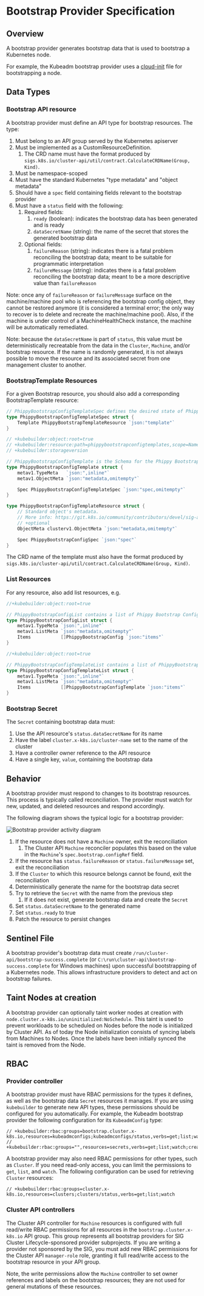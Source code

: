 # Bootstrap Provider Specification

## Overview

A bootstrap provider generates bootstrap data that is used to bootstrap a Kubernetes node.

For example, the Kubeadm bootstrap provider uses a [cloud-init](https://cloudinit.readthedocs.io/en/latest/) file for bootstrapping a node.

## Data Types

### Bootstrap API resource
A bootstrap provider must define an API type for bootstrap resources. The type:

1. Must belong to an API group served by the Kubernetes apiserver
2. Must be implemented as a CustomResourceDefinition.
    1. The CRD name must have the format produced by `sigs.k8s.io/cluster-api/util/contract.CalculateCRDName(Group, Kind)`.
3. Must be namespace-scoped
4. Must have the standard Kubernetes "type metadata" and "object metadata"
5. Should have a `spec` field containing fields relevant to the bootstrap provider
6. Must have a `status` field with the following:
    1. Required fields:
        1. `ready` (boolean): indicates the bootstrap data has been generated and is ready
        1. `dataSecretName` (string): the name of the secret that stores the generated bootstrap data
    2. Optional fields:
        1. `failureReason` (string): indicates there is a fatal problem reconciling the bootstrap data;
            meant to be suitable for programmatic interpretation
        2. `failureMessage` (string): indicates there is a fatal problem reconciling the bootstrap data;
            meant to be a more descriptive value than `failureReason`

Note: once any of `failureReason` or `failureMessage` surface on the machine/machine pool who is referencing the bootstrap config object, 
they cannot be restored anymore (it is considered a terminal error; the only way to recover is to delete and recreate the machine/machine pool). 
Also, if the machine is under control of a MachineHealthCheck instance, the machine will be automatically remediated.

Note: because the `dataSecretName` is part of `status`, this value must be deterministically recreatable from the data in the
`Cluster`, `Machine`, and/or bootstrap resource. If the name is randomly generated, it is not always possible to move
the resource and its associated secret from one management cluster to another.

### BootstrapTemplate Resources

For a given Bootstrap resource, you should also add a corresponding BootstrapTemplate resource:

``` go
// PhippyBootstrapConfigTemplateSpec defines the desired state of PhippyBootstrapConfigTemplate.
type PhippyBootstrapConfigTemplateSpec struct {
	Template PhippyBootstrapTemplateResource `json:"template"`
}

// +kubebuilder:object:root=true
// +kubebuilder:resource:path=phippybootstrapconfigtemplates,scope=Namespaced,categories=cluster-api,shortName=pbct
// +kubebuilder:storageversion

// PhippyBootstrapConfigTemplate is the Schema for the Phippy Bootstrap API.
type PhippyBootstrapConfigTemplate struct {
	metav1.TypeMeta   `json:",inline"`
	metav1.ObjectMeta `json:"metadata,omitempty"`

	Spec PhippyBootstrapConfigTemplateSpec `json:"spec,omitempty"`
}

type PhippyBootstrapConfigTemplateResource struct {
	// Standard object's metadata.
	// More info: https://git.k8s.io/community/contributors/devel/sig-architecture/api-conventions.md#metadata
	// +optional
	ObjectMeta clusterv1.ObjectMeta `json:"metadata,omitempty"`

	Spec PhippyBootstrapConfigSpec `json:"spec"`
}
```

The CRD name of the template must also have the format produced by `sigs.k8s.io/cluster-api/util/contract.CalculateCRDName(Group, Kind)`.

### List Resources

For any resource, also add list resources, e.g.

```go
//+kubebuilder:object:root=true

// PhippyBootstrapConfigList contains a list of Phippy Bootstrap Configurations.
type PhippyBootstrapConfigList struct {
	metav1.TypeMeta `json:",inline"`
	metav1.ListMeta `json:"metadata,omitempty"`
	Items           []PhippyBootstrapConfig `json:"items"`
}

//+kubebuilder:object:root=true

// PhippyBootstrapConfigTemplateList contains a list of PhippyBootstrapConfigTemplate.
type PhippyBootstrapConfigTemplateList struct {
	metav1.TypeMeta `json:",inline"`
	metav1.ListMeta `json:"metadata,omitempty"`
	Items           []PhippyBootstrapConfigTemplate `json:"items"`
}
```


### Bootstrap Secret

The `Secret` containing bootstrap data must:

1. Use the API resource's `status.dataSecretName` for its name
1. Have the label `cluster.x-k8s.io/cluster-name` set to the name of the cluster
1. Have a controller owner reference to the API resource
1. Have a single key, `value`, containing the bootstrap data

## Behavior

A bootstrap provider must respond to changes to its bootstrap resources. This process is
typically called reconciliation. The provider must watch for new, updated, and deleted resources and respond
accordingly.

The following diagram shows the typical logic for a bootstrap provider:

![Bootstrap provider activity diagram](../../images/bootstrap-provider.png)

1. If the resource does not have a `Machine` owner, exit the reconciliation
    1. The Cluster API `Machine` reconciler populates this based on the value in the `Machine`'s `spec.bootstrap.configRef`
       field.
1. If the resource has `status.failureReason` or `status.failureMessage` set, exit the reconciliation
1. If the `Cluster` to which this resource belongs cannot be found, exit the reconciliation
1. Deterministically generate the name for the bootstrap data secret
1. Try to retrieve the `Secret` with the name from the previous step
    1. If it does not exist, generate bootstrap data and create the `Secret`
1. Set `status.dataSecretName` to the generated name
1. Set `status.ready` to true
1. Patch the resource to persist changes

## Sentinel File

A bootstrap provider's bootstrap data must create `/run/cluster-api/bootstrap-success.complete` (or `C:\run\cluster-api\bootstrap-success.complete` for Windows machines) upon successful bootstrapping of a Kubernetes node. This allows infrastructure providers to detect and act on bootstrap failures.

## Taint Nodes at creation

A bootstrap provider can optionally taint worker nodes at creation with `node.cluster.x-k8s.io/uninitialized:NoSchedule`.
This taint is used to prevent workloads to be scheduled on Nodes before the node is initialized by Cluster API.
As of today the Node initialization consists of syncing labels from Machines to Nodes. Once the labels have been 
initially synced the taint is removed from the Node.

## RBAC

### Provider controller

A bootstrap provider must have RBAC permissions for the types it defines, as well as the bootstrap data `Secret`
resources it manages. If you are using `kubebuilder` to generate new API types, these permissions should be configured
for you automatically. For example, the Kubeadm bootstrap provider the following configuration for its `KubeadmConfig`
type:

```
// +kubebuilder:rbac:groups=bootstrap.cluster.x-k8s.io,resources=kubeadmconfigs;kubeadmconfigs/status,verbs=get;list;watch;create;update;patch;delete
// +kubebuilder:rbac:groups="",resources=secrets,verbs=get;list;watch;create;update;patch;delete
```

A bootstrap provider may also need RBAC permissions for other types, such as `Cluster`. If you need
read-only access, you can limit the permissions to `get`, `list`, and `watch`. The following
configuration can be used for retrieving `Cluster` resources:

```
// +kubebuilder:rbac:groups=cluster.x-k8s.io,resources=clusters;clusters/status,verbs=get;list;watch
```

### Cluster API controllers

The Cluster API controller for `Machine` resources is configured with full read/write RBAC permissions for all resources
in the `bootstrap.cluster.x-k8s.io` API group. This group represents all bootstrap providers for SIG Cluster
Lifecycle-sponsored provider subprojects. If you are writing a provider not sponsored by the SIG, you must add new RBAC
permissions for the Cluster API `manager-role` role, granting it full read/write access to the bootstrap resource in
your API group.

Note, the write permissions allow the `Machine` controller to set owner references and labels on the bootstrap
resources; they are not used for general mutations of these resources.
